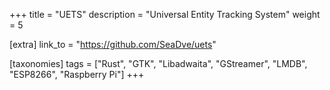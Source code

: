 +++
title = "UETS"
description = "Universal Entity Tracking System"
weight = 5

[extra]
link_to = "https://github.com/SeaDve/uets"

[taxonomies]
tags = ["Rust", "GTK", "Libadwaita", "GStreamer", "LMDB", "ESP8266", "Raspberry Pi"]
+++
